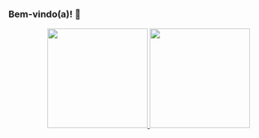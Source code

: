 ### Bem-vindo(a)! 👋

<div align="center">
  <a href="https://github.com/glattanz">
  <img height="180em" src="https://github-readme-stats.vercel.app/api?username=glattanz&show_icons=true&theme=bear&include_all_commits=true&count_private=true"/>
  <img height="180em" src="https://github-readme-stats.vercel.app/api/top-langs/?username=glattanz&layout=compact&langs_count=7&theme=bear"/>
</div>

